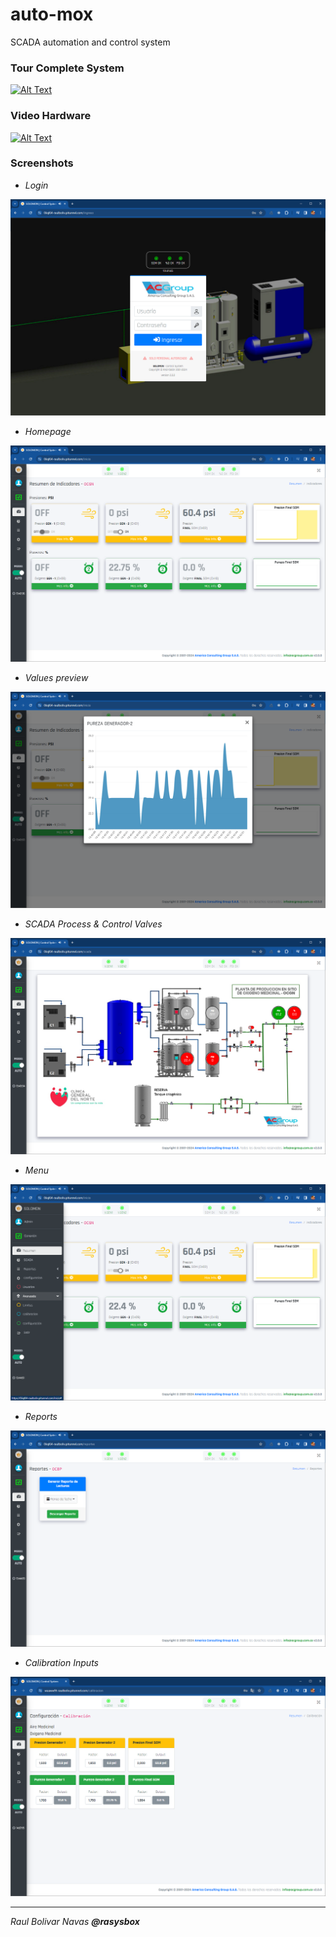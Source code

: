 # auto-mox

SCADA automation and control system

### Tour Complete System

[![Alt Text](http://img.youtube.com/vi/Hk-HAg_ggMM/0.jpg)](https://youtu.be/Hk-HAg_ggMM?si=OB1DYTBcgJRVTOdt)

### Video Hardware

[![Alt Text](http://img.youtube.com/vi/zacdMmacDT0/0.jpg)](https://youtu.be/zacdMmacDT0?si=PSDjAkc5Oz-R2gt-)

### Screenshots

- *Login*

![login.png](assets%2Flogin.png)

- *Homepage*

![home.png](assets%2Fhome.png)

- *Values preview*

![home-preview.png](assets%2Fhome-preview.png)

- *SCADA Process & Control Valves*

![scada.png](assets%2Fscada.png)

- *Menu*

![menu.png](assets%2Fmenu.png)

- *Reports*

![reportes.png](assets%2Freportes.png)

- *Calibration Inputs*

![calibracion.png](assets%2Fcalibracion.png)

---
*Raul Bolivar Navas **@rasysbox***
